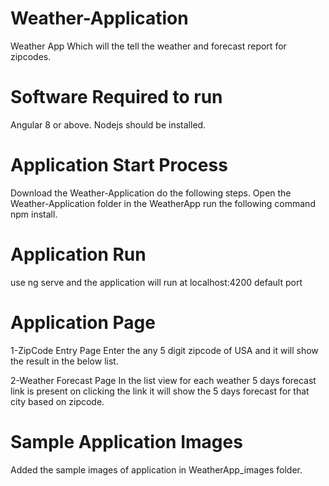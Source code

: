 # Weather-Application
Weather App Which will the tell the weather and forecast report for zipcodes.

# Software Required to run
Angular 8 or above.
Nodejs should be installed.

# Application Start Process

Download the Weather-Application 
do the following steps.
Open the Weather-Application folder
in the WeatherApp run the following command npm install.

# Application Run
 use ng serve and the application will run at localhost:4200 default port

 # Application Page 
 1-ZipCode Entry Page 
  Enter the any 5 digit zipcode of USA and it will show the result in the below list.

 2-Weather Forecast Page
   In the list view for each weather 5 days forecast link is present on clicking the link it will show the 5 days forecast for that city based on zipcode.

# Sample Application Images

Added the sample images of application in WeatherApp_images folder.
